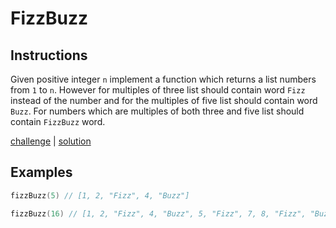 # FizzBuzz

## Instructions

Given positive integer `n` implement a function which returns a list numbers from `1` to `n`. However for multiples of
three list should contain word `Fizz` instead of the number and for the multiples of five list should contain
word `Buzz`. For numbers which are multiples of both three and five list should contain `FizzBuzz` word.

[challenge](challenge.kt) | [solution](solution.kt)

## Examples

```kotlin
fizzBuzz(5) // [1, 2, "Fizz", 4, "Buzz"]

fizzBuzz(16) // [1, 2, "Fizz", 4, "Buzz", 5, "Fizz", 7, 8, "Fizz", "Buzz", 11, "Fizz", 13, 14, "FizzBuzz", 16]
```

